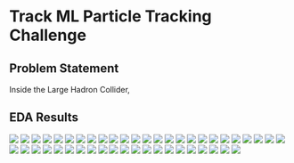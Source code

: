
# Track ML Particle Tracking Challenge

## Problem Statement

Inside the Large Hadron Collider, 

## EDA Results

<img src = "particle-tracking-pics/detectors.png">

<img src = "particle-tracking-pics/init-particle-pos.png" />

<img src = "particle-tracking-pics/pos-force-vecs.png" />

<img src = "particle-tracking-pics/pos-force-detectors.png" />

<img src = "particle-tracking-pics/hit-pos-event-1000.png" />

<img src = "particle-tracking-pics/volume-id-distr.png" />

<img src = "particle-tracking-pics/layer-id-distr.png" />

<img src = "particle-tracking-pics/module-id-distr.png" />

<img src = "particle-tracking-pics/num-hits-distr.png" />

<img src = "particle-tracking-pics/particles-vs-num-hits.png" />

<img src = "particle-tracking-pics/particles-vs-charge.png" />

<img src = "particle-tracking-pics/detector-pos-volume-1.png" />

<img src = "particle-tracking-pics/volume-shape-details.png" />

<img src = "particle-tracking-pics/detector-pos-volume-2.png" />

<img src = "particle-tracking-pics/detector-pos-volume-3.png" />

<img src = "particle-tracking-pics/particle-trajectory.png" />

<img src = "particle-tracking-pics/vx-nhits.png" />

<img src = "particle-tracking-pics/vy-nhits.png" />

<img src = "particle-tracking-pics/vz-nhits.png" />

<img src = "particle-tracking-pics/px-nhits.png" />

<img src = "particle-tracking-pics/py-nhits.png" />

<img src = "particle-tracking-pics/pz-nhits.png" />

<img src = "particle-tracking-pics/q-nhits.png" />

<img src = "particle-tracking-pics/vx-tx.png" />

<img src = "particle-tracking-pics/vy-tx.png" />

<img src = "particle-tracking-pics/vz-tx.png" />

<img src = "particle-tracking-pics/px-tx.png" />

<img src = "particle-tracking-pics/py-tx.png" />

<img src = "particle-tracking-pics/pz-tx.png" />

<img src = "particle-tracking-pics/q-tx.png" />

<img src = "particle-tracking-pics/vx-ty.png" />

<img src = "particle-tracking-pics/vy-ty.png" />

<img src = "particle-tracking-pics/vz-ty.png" />

<img src = "particle-tracking-pics/px-ty.png" />

<img src = "particle-tracking-pics/py-ty.png" />

<img src = "particle-tracking-pics/pz-ty.png" />

<img src = "particle-tracking-pics/q-ty.png" />

<img src = "particle-tracking-pics/vx-tz.png" />

<img src = "particle-tracking-pics/vy-tz.png" />

<img src = "particle-tracking-pics/vz-tz.png" />

<img src = "particle-tracking-pics/px-tz.png" />

<img src = "particle-tracking-pics/py-tz.png" />

<img src = "particle-tracking-pics/pz-tz.png" />

<img src = "particle-tracking-pics/q-tz.png" />

<img src = "particle-tracking-pics/r-z-coord-extr.png" />

<img src = "particle-tracking-pics/next-particle-pos.png" />
